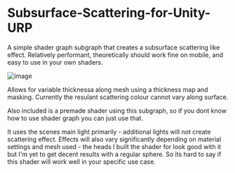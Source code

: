 # Subsurface-Scattering-for-Unity-URP
A simple shader graph subgraph that creates a subsurface scattering like effect. 
Relatively performant, theoretically should work fine on mobile, and easy to use in your own shaders. 

![image](https://github.com/CiaranSimpson/Subsurface-Scattering-for-Unity-URP/assets/43167249/2cba28c3-02cb-44a1-baea-99d49d3c69c0)

Allows for variable thicknessa along mesh using a thickness map and masking.
Currently the resulant scattering colour cannot vary along surface.

Also included is a premade shader using this subgraph, so if you dont know how to use shader graph you can just use that.

It uses the scenes main light primarily - additional lights will not create scattering effect. Effects will also vary significantly depending on material settings and mesh used - the  heads I built the shader for look good with it but I'm yet to get decent results with a regular sphere. So its hard to say if this shader will work well in your specific use case.

